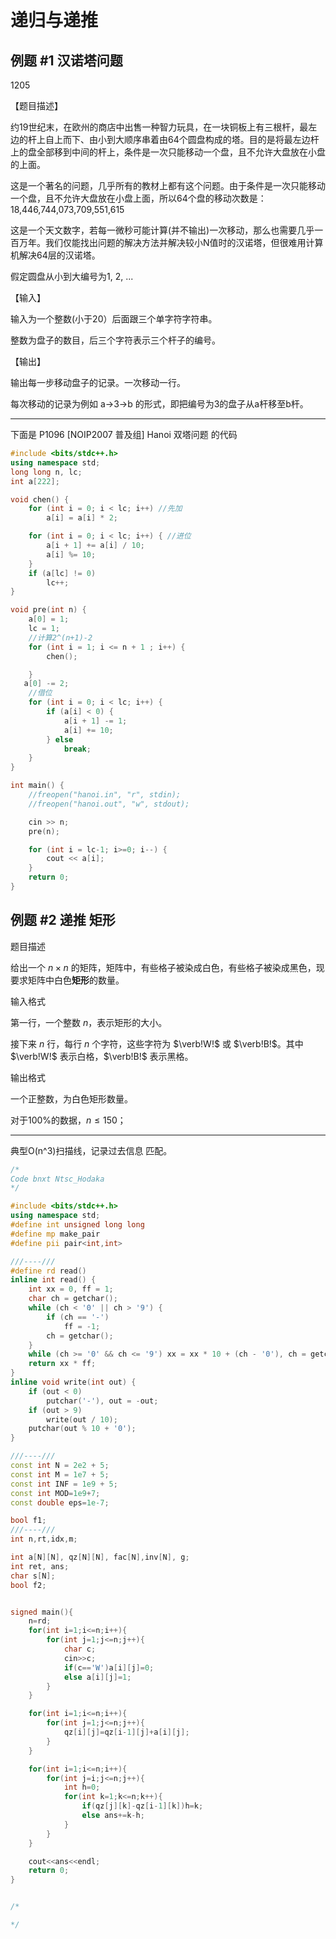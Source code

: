 # 递归与递推

## 例题 #1 汉诺塔问题

1205

【题目描述】

约19世纪末，在欧州的商店中出售一种智力玩具，在一块铜板上有三根杆，最左边的杆上自上而下、由小到大顺序串着由64个圆盘构成的塔。目的是将最左边杆上的盘全部移到中间的杆上，条件是一次只能移动一个盘，且不允许大盘放在小盘的上面。

这是一个著名的问题，几乎所有的教材上都有这个问题。由于条件是一次只能移动一个盘，且不允许大盘放在小盘上面，所以64个盘的移动次数是：18,446,744,073,709,551,615

这是一个天文数字，若每一微秒可能计算(并不输出)一次移动，那么也需要几乎一百万年。我们仅能找出问题的解决方法并解决较小N值时的汉诺塔，但很难用计算机解决64层的汉诺塔。

假定圆盘从小到大编号为1, 2, ...

【输入】

输入为一个整数(小于20）后面跟三个单字符字符串。

整数为盘子的数目，后三个字符表示三个杆子的编号。

【输出】

输出每一步移动盘子的记录。一次移动一行。

每次移动的记录为例如 a->3->b 的形式，即把编号为3的盘子从a杆移至b杆。

---

下面是 P1096 [NOIP2007 普及组] Hanoi 双塔问题 的代码

```C++
#include <bits/stdc++.h>
using namespace std;
long long n, lc;
int a[222];

void chen() {
	for (int i = 0; i < lc; i++) //先加
		a[i] = a[i] * 2;

	for (int i = 0; i < lc; i++) { //进位
		a[i + 1] += a[i] / 10;
		a[i] %= 10;
	}
	if (a[lc] != 0)
		lc++;
}

void pre(int n) {
	a[0] = 1;
	lc = 1;
	//计算2^(n+1)-2
	for (int i = 1; i <= n + 1 ; i++) {
		chen();

	}
   a[0] -= 2;
	//借位
	for (int i = 0; i < lc; i++) {
		if (a[i] < 0) {
			a[i + 1] -= 1;
			a[i] += 10;
		} else
			break;
	}
}

int main() {
	//freopen("hanoi.in", "r", stdin);
	//freopen("hanoi.out", "w", stdout);

	cin >> n;
	pre(n);

	for (int i = lc-1; i>=0; i--) {
		cout << a[i];
	}
	return 0;
}
```

## 例题 #2 递推 矩形

题目描述

给出一个 $n \times n$ 的矩阵，矩阵中，有些格子被染成白色，有些格子被染成黑色，现要求矩阵中白色**矩形**的数量。

输入格式

第一行，一个整数 $n$，表示矩形的大小。

接下来 $n$ 行，每行 $n$ 个字符，这些字符为 $\verb!W!$ 或 $\verb!B!$。其中 $\verb!W!$ 表示白格，$\verb!B!$ 表示黑格。

输出格式

一个正整数，为白色矩形数量。

对于$100\%$的数据，$n ≤ 150$；

---

典型O(n^3)扫描线，记录过去信息 匹配。

```C++
/*
Code bnxt Ntsc_Hodaka
*/

#include <bits/stdc++.h>
using namespace std;
#define int unsigned long long
#define mp make_pair
#define pii pair<int,int>

///----///
#define rd read()
inline int read() {
    int xx = 0, ff = 1;
    char ch = getchar();
    while (ch < '0' || ch > '9') {
        if (ch == '-')
            ff = -1;
        ch = getchar();
    }
    while (ch >= '0' && ch <= '9') xx = xx * 10 + (ch - '0'), ch = getchar();
    return xx * ff;
}
inline void write(int out) {
    if (out < 0)
        putchar('-'), out = -out;
    if (out > 9)
        write(out / 10);
    putchar(out % 10 + '0');
}

///----///
const int N = 2e2 + 5;
const int M = 1e7 + 5;
const int INF = 1e9 + 5;
const int MOD=1e9+7;
const double eps=1e-7;

bool f1;
///----///
int n,rt,idx,m;

int a[N][N], qz[N][N], fac[N],inv[N], g;
int ret, ans;
char s[N];
bool f2;


signed main(){
	n=rd;
	for(int i=1;i<=n;i++){
		for(int j=1;j<=n;j++){
			char c;
			cin>>c;
			if(c=='W')a[i][j]=0;
			else a[i][j]=1;
		}
	}

	for(int i=1;i<=n;i++){
		for(int j=1;j<=n;j++){
			qz[i][j]=qz[i-1][j]+a[i][j];
		}
	}

	for(int i=1;i<=n;i++){
		for(int j=i;j<=n;j++){
			int h=0;
			for(int k=1;k<=n;k++){
				if(qz[j][k]-qz[i-1][k])h=k;
				else ans+=k-h;
			}
		}
	}

	cout<<ans<<endl;
	return 0;
}


/*

*/
```

